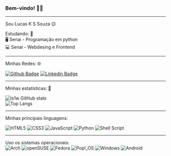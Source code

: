 ### Bem-vindo! 🙋‍♂️

<hr>

Sou Lucas K S Souza 😉

Estudando: 🧐 <br>
🖥️ Senai - Programação em python <br>
💻 Senai - Webdesing e Frontend <br>

 <hr>
 
Minhas Redes: 🌐

[![Github Badge](https://img.shields.io/badge/-Github-000?style=flat&logo=Github&logoColor=white&link=https://github.com/ls1w)](https://github.com/ls1w)
[![Linkedin Badge](https://img.shields.io/badge/-LinkedIn-blue?style=flat&logo=Linkedin&logoColor=white&link=https://www.linkedin.com/in/lucas-kss-souza-program/)](https://www.linkedin.com/in/lucas-kss-souza-program/)

<hr>

Minhas estatísticas: 🥧

![ls1w GitHub stats](https://github-readme-stats.vercel.app/api?username=ls1w&show_icons=true&theme=transparent) <br>
![Top Langs](https://github-readme-stats.vercel.app/api/top-langs/?username=ls1w&theme=transparent&layout=pie)

<hr>

Minhas principais linguagens:

 ![HTML5](https://img.shields.io/badge/html5-%23E34F26.svg?style=flat&logo=html5&logoColor=white) 
 ![CSS3](https://img.shields.io/badge/css3-%231572B6.svg?style=flat&logo=css3&logoColor=white) 
 ![JavaScript](https://img.shields.io/badge/javascript-%23323330.svg?style=flat&logo=javascript&logoColor=%23F7DF1E)
 ![Python](https://img.shields.io/badge/python-3670A0?style=flat&logo=python&logoColor=ffdd54)
 ![Shell Script](https://img.shields.io/badge/shell_script-%23121011.svg?style=flat&logo=gnu-bash&logoColor=white)

<hr>

Uso os sistemas operacionais: <br>
![Arch](https://img.shields.io/badge/Arch%20Linux-1793D1?logo=arch-linux&logoColor=fff&style=flat)
![openSUSE](https://img.shields.io/badge/openSUSE-%2364B345?style=flat&logo=openSUSE&logoColor=white)
![Fedora](https://img.shields.io/badge/Fedora-294172?style=flat&logo=fedora&logoColor=white)
![Pop!\_OS](https://img.shields.io/badge/Pop!_OS-48B9C7?style=flat&logo=Pop!_OS&logoColor=white)
![Windows](https://img.shields.io/badge/Windows-0078D6?style=flat&logo=windows&logoColor=white)
![Android](https://img.shields.io/badge/Android-3DDC84?style=flat&logo=android&logoColor=white)
